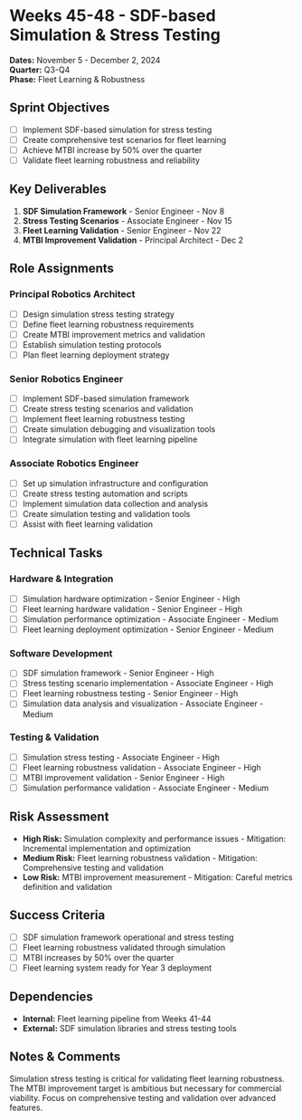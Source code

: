 # Weeks 45-48 - SDF-based Simulation & Stress Testing
**Dates:** November 5 - December 2, 2024  
**Quarter:** Q3-Q4  
**Phase:** Fleet Learning & Robustness

## Sprint Objectives
- [ ] Implement SDF-based simulation for stress testing
- [ ] Create comprehensive test scenarios for fleet learning
- [ ] Achieve MTBI increase by 50% over the quarter
- [ ] Validate fleet learning robustness and reliability

## Key Deliverables
1. **SDF Simulation Framework** - Senior Engineer - Nov 8
2. **Stress Testing Scenarios** - Associate Engineer - Nov 15
3. **Fleet Learning Validation** - Senior Engineer - Nov 22
4. **MTBI Improvement Validation** - Principal Architect - Dec 2

## Role Assignments

### Principal Robotics Architect
- [ ] Design simulation stress testing strategy
- [ ] Define fleet learning robustness requirements
- [ ] Create MTBI improvement metrics and validation
- [ ] Establish simulation testing protocols
- [ ] Plan fleet learning deployment strategy

### Senior Robotics Engineer
- [ ] Implement SDF-based simulation framework
- [ ] Create stress testing scenarios and validation
- [ ] Implement fleet learning robustness testing
- [ ] Create simulation debugging and visualization tools
- [ ] Integrate simulation with fleet learning pipeline

### Associate Robotics Engineer
- [ ] Set up simulation infrastructure and configuration
- [ ] Create stress testing automation and scripts
- [ ] Implement simulation data collection and analysis
- [ ] Create simulation testing and validation tools
- [ ] Assist with fleet learning validation

## Technical Tasks

### Hardware & Integration
- [ ] Simulation hardware optimization - Senior Engineer - High
- [ ] Fleet learning hardware validation - Senior Engineer - High
- [ ] Simulation performance optimization - Associate Engineer - Medium
- [ ] Fleet learning deployment optimization - Senior Engineer - Medium

### Software Development
- [ ] SDF simulation framework - Senior Engineer - High
- [ ] Stress testing scenario implementation - Associate Engineer - High
- [ ] Fleet learning robustness testing - Senior Engineer - High
- [ ] Simulation data analysis and visualization - Associate Engineer - Medium

### Testing & Validation
- [ ] Simulation stress testing - Associate Engineer - High
- [ ] Fleet learning robustness validation - Associate Engineer - High
- [ ] MTBI improvement validation - Senior Engineer - High
- [ ] Simulation performance validation - Associate Engineer - Medium

## Risk Assessment
- **High Risk:** Simulation complexity and performance issues - Mitigation: Incremental implementation and optimization
- **Medium Risk:** Fleet learning robustness validation - Mitigation: Comprehensive testing and validation
- **Low Risk:** MTBI improvement measurement - Mitigation: Careful metrics definition and validation

## Success Criteria
- [ ] SDF simulation framework operational and stress testing
- [ ] Fleet learning robustness validated through simulation
- [ ] MTBI increases by 50% over the quarter
- [ ] Fleet learning system ready for Year 3 deployment

## Dependencies
- **Internal:** Fleet learning pipeline from Weeks 41-44
- **External:** SDF simulation libraries and stress testing tools

## Notes & Comments
Simulation stress testing is critical for validating fleet learning robustness. The MTBI improvement target is ambitious but necessary for commercial viability. Focus on comprehensive testing and validation over advanced features.
